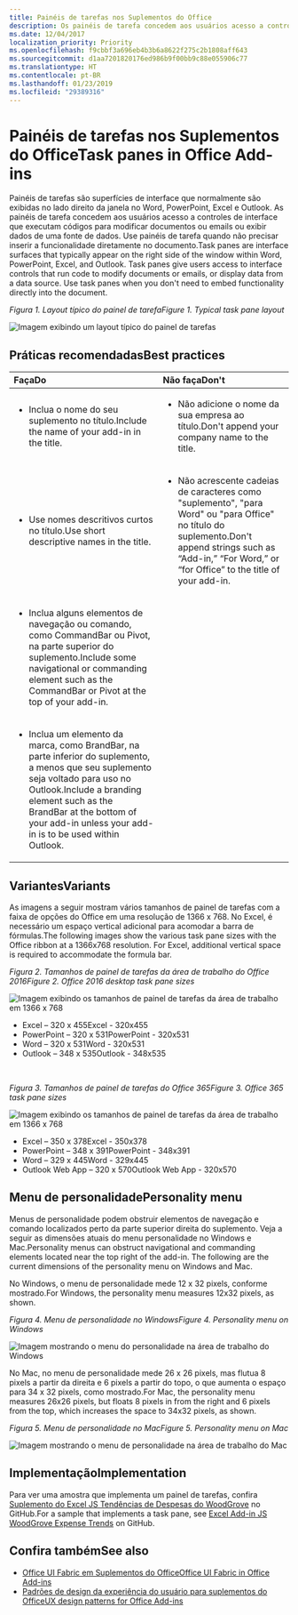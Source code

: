 ```yaml
---
title: Painéis de tarefas nos Suplementos do Office
description: Os painéis de tarefa concedem aos usuários acesso a controles de interface que executam códigos para modificar documentos ou emails ou exibir dados de uma fonte de dados.
ms.date: 12/04/2017
localization_priority: Priority
ms.openlocfilehash: f9cbbf3a696eb4b3b6a8622f275c2b1808aff643
ms.sourcegitcommit: d1aa7201820176ed986b9f00bb9c88e055906c77
ms.translationtype: HT
ms.contentlocale: pt-BR
ms.lasthandoff: 01/23/2019
ms.locfileid: "29389316"
---
```

# <a name="task-panes-in-office-add-ins"></a><span data-ttu-id="a55ab-103">Painéis de tarefas nos Suplementos do Office</span><span class="sxs-lookup"><span data-stu-id="a55ab-103">Task panes in Office Add-ins</span></span>
 
<span data-ttu-id="a55ab-p101">Painéis de tarefas são superfícies de interface que normalmente são exibidas no lado direito da janela no Word, PowerPoint, Excel e Outlook. As painéis de tarefa concedem aos usuários acesso a controles de interface que executam códigos para modificar documentos ou emails ou exibir dados de uma fonte de dados. Use painéis de tarefa quando não precisar inserir a funcionalidade diretamente no documento.</span><span class="sxs-lookup"><span data-stu-id="a55ab-p101">Task panes are interface surfaces that typically appear on the right side of the window within Word, PowerPoint, Excel, and Outlook. Task panes give users access to interface controls that run code to modify documents or emails, or display data from a data source. Use task panes when you don't need to embed functionality directly into the document.</span></span>

<span data-ttu-id="a55ab-107">*Figura 1. Layout típico do painel de tarefa*</span><span class="sxs-lookup"><span data-stu-id="a55ab-107">*Figure 1. Typical task pane layout*</span></span>

![Imagem exibindo um layout típico do painel de tarefas](../images/overview-with-app-task-pane.png)

## <a name="best-practices"></a><span data-ttu-id="a55ab-109">Práticas recomendadas</span><span class="sxs-lookup"><span data-stu-id="a55ab-109">Best practices</span></span>

|<span data-ttu-id="a55ab-110">**Faça**</span><span class="sxs-lookup"><span data-stu-id="a55ab-110">**Do**</span></span>|<span data-ttu-id="a55ab-111">**Não faça**</span><span class="sxs-lookup"><span data-stu-id="a55ab-111">**Don't**</span></span>|
|:-----|:--------|
|<ul><li><span data-ttu-id="a55ab-112">Inclua o nome do seu suplemento no título.</span><span class="sxs-lookup"><span data-stu-id="a55ab-112">Include the name of your add-in in the title.</span></span></li></ul>|<ul><li><span data-ttu-id="a55ab-113">Não adicione o nome da sua empresa ao título.</span><span class="sxs-lookup"><span data-stu-id="a55ab-113">Don't append your company name to the title.</span></span></li></ul>|
|<ul><li><span data-ttu-id="a55ab-114">Use nomes descritivos curtos no título.</span><span class="sxs-lookup"><span data-stu-id="a55ab-114">Use short descriptive names in the title.</span></span></li></ul>|<ul><li><span data-ttu-id="a55ab-115">Não acrescente cadeias de caracteres como "suplemento", "para Word" ou "para Office" no título do suplemento.</span><span class="sxs-lookup"><span data-stu-id="a55ab-115">Don't append strings such as “Add-in,” “For Word,” or “for Office” to the title of your add-in.</span></span></li></ul>|
|<ul><li><span data-ttu-id="a55ab-116">Inclua alguns elementos de navegação ou comando, como CommandBar ou Pivot, na parte superior do suplemento.</span><span class="sxs-lookup"><span data-stu-id="a55ab-116">Include some navigational or commanding element such as the CommandBar or Pivot at the top of your add-in.</span></span></li></ul>||
|<ul><li><span data-ttu-id="a55ab-117">Inclua um elemento da marca, como BrandBar, na parte inferior do suplemento, a menos que seu suplemento seja voltado para uso no Outlook.</span><span class="sxs-lookup"><span data-stu-id="a55ab-117">Include a branding element such as the BrandBar at the bottom of your add-in unless your add-in is to be used within Outlook.</span></span></li></ul>||


## <a name="variants"></a><span data-ttu-id="a55ab-118">Variantes</span><span class="sxs-lookup"><span data-stu-id="a55ab-118">Variants</span></span>

<span data-ttu-id="a55ab-p102">As imagens a seguir mostram vários tamanhos de painel de tarefas com a faixa de opções do Office em uma resolução de 1366 x 768. No Excel, é necessário um espaço vertical adicional para acomodar a barra de fórmulas.</span><span class="sxs-lookup"><span data-stu-id="a55ab-p102">The following images show the various task pane sizes with the Office ribbon at a 1366x768 resolution. For Excel, additional vertical space is required to accommodate the formula bar.</span></span>  

<span data-ttu-id="a55ab-121">*Figura 2. Tamanhos de painel de tarefas da área de trabalho do Office 2016*</span><span class="sxs-lookup"><span data-stu-id="a55ab-121">*Figure 2. Office 2016 desktop task pane sizes*</span></span>

![Imagem exibindo os tamanhos de painel de tarefas da área de trabalho em 1366 x 768](../images/add-in-taskpane-sizes-desktop.png)

- <span data-ttu-id="a55ab-123">Excel – 320 x 455</span><span class="sxs-lookup"><span data-stu-id="a55ab-123">Excel - 320x455</span></span>
- <span data-ttu-id="a55ab-124">PowerPoint – 320 x 531</span><span class="sxs-lookup"><span data-stu-id="a55ab-124">PowerPoint - 320x531</span></span>
- <span data-ttu-id="a55ab-125">Word – 320 x 531</span><span class="sxs-lookup"><span data-stu-id="a55ab-125">Word - 320x531</span></span>
- <span data-ttu-id="a55ab-126">Outlook – 348 x 535</span><span class="sxs-lookup"><span data-stu-id="a55ab-126">Outlook - 348x535</span></span>

<br/>

<span data-ttu-id="a55ab-127">*Figura 3. Tamanhos de painel de tarefas do Office 365*</span><span class="sxs-lookup"><span data-stu-id="a55ab-127">*Figure 3. Office 365 task pane sizes*</span></span>

![Imagem exibindo os tamanhos de painel de tarefas da área de trabalho em 1366 x 768](../images/add-in-taskpane-sizes-online.png)

- <span data-ttu-id="a55ab-129">Excel – 350 x 378</span><span class="sxs-lookup"><span data-stu-id="a55ab-129">Excel - 350x378</span></span>
- <span data-ttu-id="a55ab-130">PowerPoint – 348 x 391</span><span class="sxs-lookup"><span data-stu-id="a55ab-130">PowerPoint - 348x391</span></span>
- <span data-ttu-id="a55ab-131">Word – 329 x 445</span><span class="sxs-lookup"><span data-stu-id="a55ab-131">Word - 329x445</span></span>
- <span data-ttu-id="a55ab-132">Outlook Web App – 320 x 570</span><span class="sxs-lookup"><span data-stu-id="a55ab-132">Outlook Web App - 320x570</span></span>

## <a name="personality-menu"></a><span data-ttu-id="a55ab-133">Menu de personalidade</span><span class="sxs-lookup"><span data-stu-id="a55ab-133">Personality menu</span></span>

<span data-ttu-id="a55ab-p103">Menus de personalidade podem obstruir elementos de navegação e comando localizados perto da parte superior direita do suplemento. Veja a seguir as dimensões atuais do menu personalidade no Windows e Mac.</span><span class="sxs-lookup"><span data-stu-id="a55ab-p103">Personality menus can obstruct navigational and commanding elements located near the top right of the add-in. The following are the current dimensions of the personality menu on Windows and Mac.</span></span>

<span data-ttu-id="a55ab-136">No Windows, o menu de personalidade mede 12 x 32 pixels, conforme mostrado.</span><span class="sxs-lookup"><span data-stu-id="a55ab-136">For Windows, the personality menu measures 12x32 pixels, as shown.</span></span>

<span data-ttu-id="a55ab-137">*Figura 4. Menu de personalidade no Windows*</span><span class="sxs-lookup"><span data-stu-id="a55ab-137">*Figure 4. Personality menu on Windows*</span></span>

![Imagem mostrando o menu do personalidade na área de trabalho do Windows](../images/personality-menu-win.png)

<span data-ttu-id="a55ab-139">No Mac, no menu de personalidade mede 26 x 26 pixels, mas flutua 8 pixels a partir da direita e 6 pixels a partir do topo, o que aumenta o espaço para 34 x 32 pixels, como mostrado.</span><span class="sxs-lookup"><span data-stu-id="a55ab-139">For Mac, the personality menu measures 26x26 pixels, but floats 8 pixels in from the right and 6 pixels from the top, which increases the space to 34x32 pixels, as shown.</span></span>

<span data-ttu-id="a55ab-140">*Figura 5. Menu de personalidade no Mac*</span><span class="sxs-lookup"><span data-stu-id="a55ab-140">*Figure 5. Personality menu on Mac*</span></span>

![Imagem mostrando o menu de personalidade na área de trabalho do Mac](../images/personality-menu-mac.png)

## <a name="implementation"></a><span data-ttu-id="a55ab-142">Implementação</span><span class="sxs-lookup"><span data-stu-id="a55ab-142">Implementation</span></span>

<span data-ttu-id="a55ab-143">Para ver uma amostra que implementa um painel de tarefas, confira [Suplemento do Excel JS Tendências de Despesas do WoodGrove](https://github.com/OfficeDev/Excel-Add-in-WoodGrove-Expense-Trends) no GitHub.</span><span class="sxs-lookup"><span data-stu-id="a55ab-143">For a sample that implements a task pane, see [Excel Add-in JS WoodGrove Expense Trends](https://github.com/OfficeDev/Excel-Add-in-WoodGrove-Expense-Trends) on GitHub.</span></span> 


## <a name="see-also"></a><span data-ttu-id="a55ab-144">Confira também</span><span class="sxs-lookup"><span data-stu-id="a55ab-144">See also</span></span>

- [<span data-ttu-id="a55ab-145">Office UI Fabric em Suplementos do Office</span><span class="sxs-lookup"><span data-stu-id="a55ab-145">Office UI Fabric in Office Add-ins</span></span>](office-ui-fabric.md) 
- [<span data-ttu-id="a55ab-146">Padrões de design da experiência do usuário para suplementos do Office</span><span class="sxs-lookup"><span data-stu-id="a55ab-146">UX design patterns for Office Add-ins</span></span>](https://github.com/OfficeDev/Office-Add-in-UX-Design-Patterns-Code)


